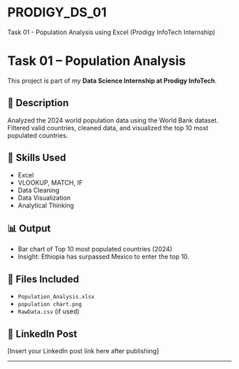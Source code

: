 # PRODIGY_DS_01
Task 01 - Population Analysis using Excel (Prodigy InfoTech Internship)
# Task 01 – Population Analysis

This project is part of my **Data Science Internship at Prodigy InfoTech**.

## 📌 Description
Analyzed the 2024 world population data using the World Bank dataset. Filtered valid countries, cleaned data, and visualized the top 10 most populated countries.

## 🧠 Skills Used
- Excel
- VLOOKUP, MATCH, IF
- Data Cleaning
- Data Visualization
- Analytical Thinking

## 📊 Output
- Bar chart of Top 10 most populated countries (2024)
- Insight: Ethiopia has surpassed Mexico to enter the top 10.

## 📂 Files Included
- `Population_Analysis.xlsx`
- `population chart.png`
- `RawData.csv` (if used)

## 🔗 LinkedIn Post
[Insert your LinkedIn post link here after publishing]

----
